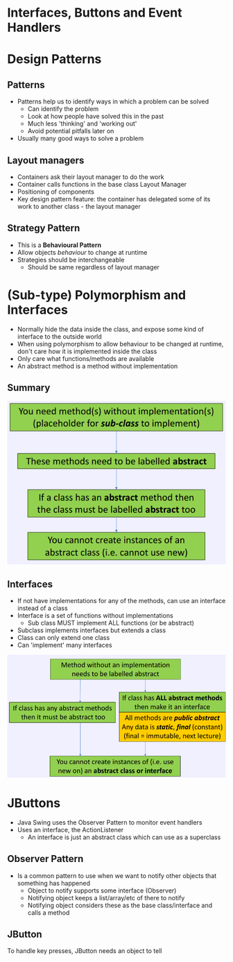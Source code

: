 # Interfaces, Buttons and Event Handlers

# Design Patterns
## Patterns
- Patterns help us to identify ways in which a problem can be solved
	- Can identify the problem
	- Look at how people have solved this in the past
	- Much less 'thinking' and 'working out'
	- Avoid potential pitfalls later on
- Usually many good ways to solve a problem

## Layout managers
- Containers ask their layout manager to do the work
- Container calls functions in the base class Layout Manager
- Positioning of components
- Key design pattern feature: the container has delegated some of its work to another class - the layout manager

## Strategy Pattern
- This is a **Behavioural Pattern**
- Allow objects *behaviour* to change at runtime
- Strategies should be interchangeable
	- Should be same regardless of layout manager

# (Sub-type) Polymorphism and Interfaces

- Normally hide the data inside the class, and expose some kind of interface to the outside world
- When using polymorphism to allow behaviour to be changed at runtime, don't care how it is implemented inside the class
- Only care what functions/methods are available
- An abstract method is a method without implementation

## Summary
![f87da27f009e80ac44f76bfdfeea4829.png](../../_resources/f87da27f009e80ac44f76bfdfeea4829-2.png)

## Interfaces
- If not have implementations for any of the methods, can use an interface instead of a class
- Interface is a set of functions without implementations
	-	Sub class MUST implement ALL functions (or be abstract)
- Subclass implements interfaces but extends a class
- Class can only extend one class
- Can 'implement' many interfaces 

![0f2b520542f1af9f746049562e6f4094.png](../../_resources/0f2b520542f1af9f746049562e6f4094-2.png)

# JButtons
- Java Swing uses the Observer Pattern to monitor event handlers
- Uses an interface, the ActionListener
	-	An interface is just an abstract class which can use as a superclass

## Observer Pattern
- Is a common pattern to use when we want to notify other objects that something has happened
	- Object to notify supports some interface (Observer)
	- Notifying object keeps a list/array/etc of there to notify
	- Notifying object considers these as the base class/interface and calls a method

## JButton
To handle key presses, JButton needs an object to tell